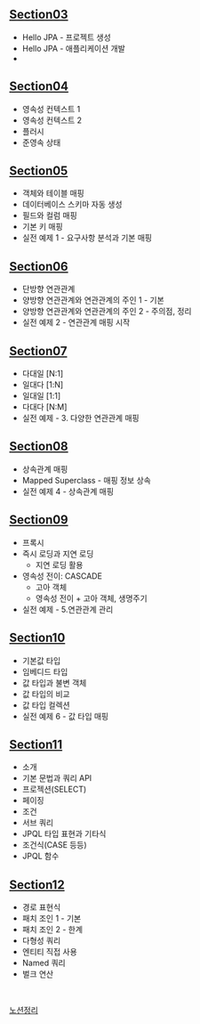 ## [Section03](https://github.com/iieunji023/jpa-with-spring-boot-basic/blob/main/%EC%84%B9%EC%85%9803.md)
- Hello JPA - 프로젝트 생성
- Hello JPA - 애플리케이션 개발
- 
## [Section04](https://github.com/iieunji023/jpa-with-spring-boot-basic/blob/main/%EC%84%B9%EC%85%9804.md)
- 영속성 컨텍스트 1
- 영속성 컨텍스트 2
- 플러시
- 준영속 상태

## [Section05](https://github.com/iieunji023/jpa-with-spring-boot-basic/blob/main/%EC%84%B9%EC%85%9805.md)
- 객체와 테이블 매핑
- 데이터베이스 스키마 자동 생성
- 필드와 컬럼 매핑
- 기본 키 매핑
- 실전 예제 1 - 요구사항 분석과 기본 매핑

## [Section06](https://github.com/iieunji023/jpa-with-spring-boot-basic/blob/main/%EC%84%B9%EC%85%9806.md)
- 단방향 연관관계
- 양방향 연관관계와 연관관계의 주인 1 - 기본
- 양방향 연관관계와 연관관계의 주인 2 - 주의점, 정리
- 실전 예제 2 - 연관관계 매핑 시작

## [Section07](https://github.com/iieunji023/jpa-with-spring-boot-basic/blob/main/%EC%84%B9%EC%85%9807.md)
- 다대일 [N:1]
- 일대다 [1:N]
- 일대일 [1:1]
- 다대다 [N:M]
- 실전 예제 - 3. 다양한 연관관계 매핑

## [Section08](https://github.com/iieunji023/jpa-with-spring-boot-basic/blob/main/%EC%84%B9%EC%85%9808.md)
- 상속관계 매핑
- Mapped Superclass - 매핑 정보 상속
- 실전 예제 4 - 상속관계 매핑

## [Section09](https://github.com/iieunji023/jpa-with-spring-boot-basic/blob/main/%EC%84%B9%EC%85%9809.md)
- 프록시
- 즉시 로딩과 지연 로딩 
  - 지연 로딩 활용
- 영속성 전이: CASCADE 
  - 고아 객체 
  - 영속성 전이 + 고아 객체, 생명주기
- 실전 예제 - 5.연관관계 관리

## [Section10](https://github.com/iieunji023/jpa-with-spring-boot-basic/blob/main/%EC%84%B9%EC%85%9810.md)
- 기본값 타입
- 임베디드 타입
- 값 타입과 불변 객체
- 값 타입의 비교
- 값 타입 컬렉션
- 실전 예제 6 - 값 타입 매핑

## [Section11](https://github.com/iieunji023/jpql-ex/blob/main/%EC%84%B9%EC%85%9811.md)
- 소개
- 기본 문법과 쿼리 API
- 프로젝션(SELECT)
- 페이징
- 조건
- 서브 쿼리
- JPQL 타입 표현과 기타식
- 조건식(CASE 등등)
- JPQL 함수

## [Section12](https://github.com/iieunji023/jpql-ex/blob/main/%EC%84%B9%EC%85%9812.md)
- 경로 표현식
- 패치 조인 1 - 기본
- 패치 조인 2 - 한계
- 다형성 쿼리
- 엔티티 직접 사용
- Named 쿼리
- 벌크 연산

<br>

[노션정리](https://equable-process-5ca.notion.site/ORM-JPA-13bafe02dcc2804dadc4c17b3fa2d687?pvs=4)